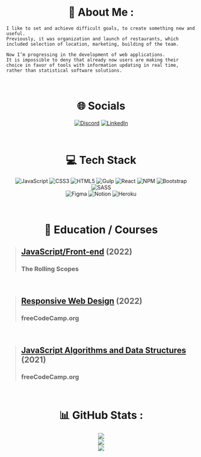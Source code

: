 <h1 align="center">💫 About Me : </h1>

    I like to set and achieve difficult goals, to create something new and useful.  
    Previously, it was organization and launch of restaurants, which included selection of location, marketing, building of the team.

    Now I’m progressing in the development of web applications.  
    It is impossible to deny that already now users are making their choice in favor of tools with information updating in real time, rather than statistical software solutions.
    
<br>

<h1 align="center">🌐 Socials</h1>

<div style="text-align: center">

[![Discord](https://img.shields.io/badge/Discord-%237289DA.svg?logo=discord&logoColor=white)](https://discord.com/users/ycarpenter) [![LinkedIn](https://img.shields.io/badge/LinkedIn-%230077B5.svg?logo=linkedin&logoColor=white)](https://linkedin.com/in/y-carpenter) 

</div>
<br>

<h1 align="center">💻 Tech Stack</h1>
<div style="text-align: center">

![JavaScript](https://img.shields.io/badge/javascript-%23323330.svg?style=for-the-badge&logo=javascript&logoColor=%23F7DF1E)
![CSS3](https://img.shields.io/badge/css3-%231572B6.svg?style=for-the-badge&logo=css3&logoColor=white) 
![HTML5](https://img.shields.io/badge/html5-%23E34F26.svg?style=for-the-badge&logo=html5&logoColor=white) 
![Gulp](https://img.shields.io/badge/GULP-%23CF4647.svg?style=for-the-badge&logo=gulp&logoColor=white)
![React](https://img.shields.io/badge/react-%2320232a.svg?style=for-the-badge&logo=react&logoColor=%2361DAFB) 
![NPM](https://img.shields.io/badge/NPM-%23000000.svg?style=for-the-badge&logo=npm&logoColor=white)
![Bootstrap](https://img.shields.io/badge/bootstrap-%23563D7C.svg?style=for-the-badge&logo=bootstrap&logoColor=white) 
![SASS](https://img.shields.io/badge/SASS-hotpink.svg?style=for-the-badge&logo=SASS&logoColor=white) 	
![Figma](https://img.shields.io/badge/figma-%23F24E1E.svg?style=for-the-badge&logo=figma&logoColor=white) 
![Notion](https://img.shields.io/badge/Notion-%23000000.svg?style=for-the-badge&logo=notion&logoColor=white) 
![Heroku](https://img.shields.io/badge/heroku-%23430098.svg?style=for-the-badge&logo=heroku&logoColor=white)
</div>

<br>

<h1 align="center">💫 Education / Courses</h1>

> ## [JavaScript/Front-end](https://github.com/rolling-scopes-school/tasks/blob/master/roadmap.md) (2022)
> ### The Rolling Scopes 

<br>

> ## [Responsive Web Design](https://www.freecodecamp.org/certification/yurii-mr/responsive-web-design) (2022)
> ### freeCodeCamp.org

<br>

> ## [JavaScript Algorithms and Data Structures](https://www.freecodecamp.org/certification/yurii-mr/javascript-algorithms-and-data-structures) (2021)
> ### freeCodeCamp.org

<br>

<h1 align="center">📊 GitHub Stats :</h1>
<div style="text-align: center">

![](https://github-readme-stats.vercel.app/api?username=ycarpenter&theme=dark&hide_border=true&include_all_commits=false&count_private=false)<br/>
![](https://github-readme-streak-stats.herokuapp.com/?user=ycarpenter&theme=dark&hide_border=true)<br/>
![](https://github-readme-stats.vercel.app/api/top-langs/?username=ycarpenter&theme=dark&hide_border=true&include_all_commits=false&count_private=false&layout=compact)
</div>